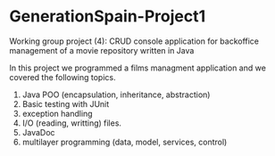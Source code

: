 # GenerationSpain-Project1
Working group project (4): CRUD console application for backoffice management of a movie repository written in Java

In this project we programmed a films managment application and we covered the following topics.
1. Java POO (encapsulation, inheritance, abstraction)
2. Basic testing with JUnit
3. exception handling
4. I/O (reading, writting) files.
5. JavaDoc
6. multilayer programming (data, model, services, control)
